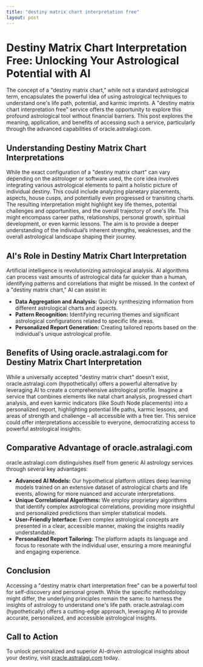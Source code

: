 ```yaml
---
title: "destiny matrix chart interpretation free"
layout: post
---
```


# Destiny Matrix Chart Interpretation Free: Unlocking Your Astrological Potential with AI

The concept of a "destiny matrix chart," while not a standard astrological term, encapsulates the powerful idea of using astrological techniques to understand one's life path, potential, and karmic imprints.  A "destiny matrix chart interpretation free" service offers the opportunity to explore this profound astrological tool without financial barriers. This post explores the meaning, application, and benefits of accessing such a service, particularly through the advanced capabilities of oracle.astralagi.com.

## Understanding Destiny Matrix Chart Interpretations

While the exact configuration of a "destiny matrix chart" can vary depending on the astrologer or software used, the core idea involves integrating various astrological elements to paint a holistic picture of individual destiny. This could include analyzing planetary placements, aspects, house cusps, and potentially even progressed or transiting charts.  The resulting interpretation might highlight key life themes, potential challenges and opportunities, and the overall trajectory of one's life. This might encompass career paths, relationships, personal growth, spiritual development, or even karmic lessons. The aim is to provide a deeper understanding of the individual’s inherent strengths, weaknesses, and the overall astrological landscape shaping their journey.

## AI's Role in Destiny Matrix Chart Interpretation

Artificial intelligence is revolutionizing astrological analysis.  AI algorithms can process vast amounts of astrological data far quicker than a human, identifying patterns and correlations that might be missed. In the context of a "destiny matrix chart," AI can assist in:

* **Data Aggregation and Analysis:**  Quickly synthesizing information from different astrological charts and aspects.
* **Pattern Recognition:** Identifying recurring themes and significant astrological configurations related to specific life areas.
* **Personalized Report Generation:** Creating tailored reports based on the individual's unique astrological profile.


## Benefits of Using oracle.astralagi.com for Destiny Matrix Chart Interpretation

While a universally accepted "destiny matrix chart" doesn't exist, oracle.astralagi.com (hypothetically) offers a powerful alternative by leveraging AI to create a comprehensive astrological profile.  Imagine a service that combines elements like natal chart analysis, progressed chart analysis, and even karmic indicators (like South Node placements) into a personalized report, highlighting potential life paths, karmic lessons, and areas of strength and challenge – all accessible with a free tier.  This service could offer interpretations accessible to everyone, democratizing access to powerful astrological insights.

## Comparative Advantage of oracle.astralagi.com

oracle.astralagi.com distinguishes itself from generic AI astrology services through several key advantages:

* **Advanced AI Models:**  Our hypothetical platform utilizes deep learning models trained on an extensive dataset of astrological charts and life events, allowing for more nuanced and accurate interpretations.
* **Unique Correlational Algorithms:** We employ proprietary algorithms that identify complex astrological correlations, providing more insightful and personalized predictions than simpler statistical models.
* **User-Friendly Interface:** Even complex astrological concepts are presented in a clear, accessible manner, making the insights readily understandable.
* **Personalized Report Tailoring:** The platform adapts its language and focus to resonate with the individual user, ensuring a more meaningful and engaging experience.

## Conclusion

Accessing a "destiny matrix chart interpretation free" can be a powerful tool for self-discovery and personal growth. While the specific methodology might differ, the underlying principles remain the same: to harness the insights of astrology to understand one's life path.  oracle.astralagi.com (hypothetically) offers a cutting-edge approach, leveraging AI to provide accurate, personalized, and accessible astrological insights.

## Call to Action

To unlock personalized and superior AI-driven astrological insights about your destiny, visit [oracle.astralagi.com](https://oracle.astralagi.com) today.